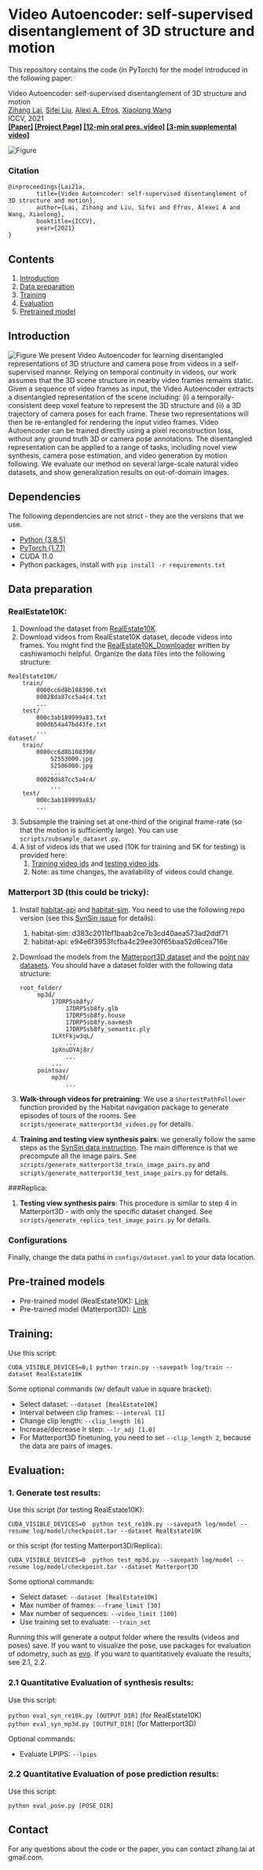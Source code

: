 # Video Autoencoder: self-supervised disentanglement of 3D structure and motion


This repository contains the code (in PyTorch) for the model introduced in the following paper:

Video Autoencoder: self-supervised disentanglement of 3D structure and motion\
[Zihang Lai](https://zlai0.github.io/), [Sifei Liu](https://www.sifeiliu.net/), [Alexi A. Efros](https://people.eecs.berkeley.edu/~efros/), [Xiaolong Wang](https://xiaolonw.github.io/) \
ICCV, 2021\
**[[Paper]](https://arxiv.org/abs/2110.02951) [[Project Page]](https://zlai0.github.io/VideoAutoencoder) [[12-min oral pres. video]](https://youtu.be/SIg_8URon14) [[3-min supplemental video]](https://youtu.be/UaJZd4FrM8E)**


![Figure](figures/teaser.gif)
### Citation
```
@inproceedings{Lai21a,
        title={Video Autoencoder: self-supervised disentanglement of 3D structure and motion},
        author={Lai, Zihang and Liu, Sifei and Efros, Alexei A and Wang, Xiaolong},
        booktitle={ICCV},
        year={2021}
}
```

## Contents

1. [Introduction](#introduction)
2. [Data preparation](#data-preparation)
3. [Training](#training)
4. [Evaluation](#evaluation)
5. [Pretrained model](#pre-trained-models)

## Introduction
![Figure](figures/autoencoder.png)
We present Video Autoencoder for learning disentangled representations of 3D structure and camera pose from videos in a self-supervised manner. Relying on temporal continuity in videos, our work assumes that the 3D scene structure in nearby video frames remains static. Given a sequence of video frames as input, the Video Autoencoder extracts a disentangled representation of the scene including: (i) a temporally-consistent deep voxel feature to represent the 3D structure and (ii) a 3D trajectory of camera poses for each frame. These two representations will then be re-entangled for rendering the input video frames. Video Autoencoder can be trained directly using a pixel reconstruction loss, without any ground truth 3D or camera pose annotations. The disentangled representation can be applied to a range of tasks, including novel view synthesis, camera pose estimation, and video generation by motion following. We evaluate our method on several large-scale natural video datasets, and show generalization results on out-of-domain images.


## Dependencies
The following dependencies are not strict - they are the versions that we use.
- [Python (3.8.5)](https://www.python.org/downloads/)
- [PyTorch (1.7.1)](http://pytorch.org) 
- CUDA 11.0
- Python packages, install with ``pip install -r requirements.txt``

## Data preparation
### RealEstate10K:
1. Download the dataset from [RealEstate10K](https://google.github.io/realestate10k/).
2. Download videos from RealEstate10K dataset, decode videos into frames. You might find the [RealEstate10K_Downloader](https://github.com/cashiwamochi/RealEstate10K_Downloader) written by cashiwamochi helpful. Organize the data files into the following structure:
```
RealEstate10K/
    train/
        0000cc6d8b108390.txt
        00028da87cc5a4c4.txt
        ...
    test/
        000c3ab189999a83.txt
        000db54a47bd43fe.txt
        ...
dataset/
    train/
        0000cc6d8b108390/
            52553000.jpg
            52586000.jpg
            ...
        00028da87cc5a4c4/
            ...
    test/
        000c3ab189999a83/
        ...
```
3. Subsample the training set at one-third of the original frame-rate (so that the motion is sufficiently large). You can use ``scripts/subsample_dataset.py``.
4. A list of videos ids that we used (10K for training and 5K for testing) is provided here: 
    1. [Training video ids](./data/video_ids_train.txt) and [testing video ids](./data/video_ids_test.txt).
    2. Note: as time changes, the availability of videos could change.
         
### Matterport 3D (this could be tricky):
1. Install [habitat-api](https://github.com/facebookresearch/habitat-api) and [habitat-sim](https://github.com/facebookresearch/habitat-sim). You need to use the following repo version (see this [SynSin issue](https://github.com/facebookresearch/synsin/issues/2) for details): 
    1. habitat-sim: d383c2011bf1baab2ce7b3cd40aea573ad2ddf71
    2. habitat-api: e94e6f3953fcfba4c29ee30f65baa52d6cea716e

2. Download the models from the [Matterport3D dataset](https://niessner.github.io/Matterport/) and the [point nav datasets](https://github.com/facebookresearch/habitat-api#task-datasets). You should have a dataset folder with the following data structure:
   ```
   root_folder/
        mp3d/
            17DRP5sb8fy/
                17DRP5sb8fy.glb  
                17DRP5sb8fy.house  
                17DRP5sb8fy.navmesh  
                17DRP5sb8fy_semantic.ply
            1LXtFkjw3qL/
                ...
            1pXnuDYAj8r/
                ...
            ...
        pointnav/
            mp3d/
                ...
    ```
3. **Walk-through videos for pretraining**: We use a ``ShortestPathFollower`` function provided by the Habitat navigation package to generate episodes of tours of the rooms. See ``scripts/generate_matterport3d_videos.py`` for details.
4. **Training and testing view synthesis pairs**: we generally follow the same steps as the [SynSin data instruction](https://github.com/facebookresearch/synsin/blob/main/MP3D.md). The main difference is that we precompute all the image pairs.  See ``scripts/generate_matterport3d_train_image_pairs.py`` and ``scripts/generate_matterport3d_test_image_pairs.py`` for details. 

###Replica:
1. **Testing view synthesis pairs**: This procedure is similar to step 4 in Matterport3D - with only the specific dataset changed. See ``scripts/generate_replica_test_image_pairs.py`` for details.

### Configurations
Finally, change the data paths in ``configs/dataset.yaml`` to your data location. 

## Pre-trained models
- Pre-trained model (RealEstate10K): [Link](https://drive.google.com/file/d/1ddM1BF_Itg0pyvgE9uKP1aeS9XEBzN66/view?usp=sharing)
- Pre-trained model (Matterport3D): [Link](https://drive.google.com/file/d/1uuLUPq5H_jxs_nspycEkQWRpnSXXdxIx/view?usp=sharing)

## Training:
Use this script:

``CUDA_VISIBLE_DEVICES=0,1 python train.py --savepath log/train --dataset RealEstate10K``

Some optional commands (w/ default value in square bracket):
- Select dataset: ``--dataset [RealEstate10K]``
- Interval between clip frames: ``--interval [1]``
- Change clip length: ``--clip_length [6]``
- Increase/decrease lr step: ``--lr_adj [1.0]``
- For Matterport3D finetuning, you need to set ``--clip_length 2``, because the data are pairs of images.


## Evaluation:
### 1. Generate test results:
Use this script (for testing RealEstate10K):

``CUDA_VISIBLE_DEVICES=0  python test_re10k.py --savepath log/model --resume log/model/checkpoint.tar --dataset RealEstate10K``

or this script (for testing Matterport3D/Replica):

``CUDA_VISIBLE_DEVICES=0  python test_mp3d.py --savepath log/model --resume log/model/checkpoint.tar --dataset Matterport3D``

Some optional commands:

- Select dataset: ``--dataset [RealEstate10K]`` 
- Max number of frames: ``--frame_limit [30]``
- Max number of sequences: ``--video_limit [100]``
- Use training set to evaluate: ``--train_set``


Running this will generate a output folder where the results (videos and poses) save. If you want to   visualize the pose, use packages for evaluation of odometry, such as [evo](https://github.com/MichaelGrupp/evo). If you want to quantitatively evaluate the results, see 2.1, 2.2.

### 2.1 Quantitative Evaluation of synthesis results:
Use this script:

``python eval_syn_re10k.py [OUTPUT_DIR]`` (for RealEstate10K)\
``python eval_syn_mp3d.py [OUTPUT_DIR]`` (for Matterport3D)

Optional commands:
- Evaluate LPIPS: ``--lpips``

### 2.2 Quantitative Evaluation of pose prediction results:
Use this script:

``python eval_pose.py [POSE_DIR]``

## Contact
For any questions about the code or the paper, you can contact zihang.lai at gmail.com.
